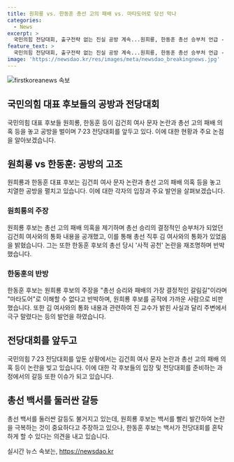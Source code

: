 ```yaml
---
title: 원희룡 vs. 한동훈 총선 고의 패배 vs. 마타도어로 당선 막나
categories:
  - News
excerpt: >
  국민의힘 전당대회, 출구전략 없는 진실 공방 계속...원희룡, 한동훈 총선 승부처 언급 - 10일 공천 논란 가열, 원희룡 후보 김건희 여사 사과로 승패 결정 주장. 진중권 교수 57분 통화 밝히며 논란 확대. 원후보 한동훈 총선 고의 패배 아닌지 의심 발언. 한 후보 다중인격 구태 정치 청산 주장, 9일 사천 논란 재조명. 충돌 계속되는 백서 논란도.
feature_text: >
  국민의힘 전당대회, 출구전략 없는 진실 공방 계속...원희룡, 한동훈 총선 승부처 언급 - 10일 공천 논란 가열, 원희룡 후보 김건희 여사 사과로 승패 결정 주장. 진중권 교수 57분 통화 밝히며 논란 확대. 원후보 한동훈 총선 고의 패배 아닌지 의심 발언. 한 후보 다중인격 구태 정치 청산 주장, 9일 사천 논란 재조명. 충돌 계속되는 백서 논란도.
image: 'https://newsdao.kr/res/images/meta/newsdao_breakingnews.jpg'
---
```


<p><img src="https://newsdao.kr/res/images/meta/newsdao_breakingnews.jpg" alt="firstkoreanews 속보" /></p>

<h2 data-ke-size="size26">국민의힘 대표 후보들의 공방과 전당대회</h2>

<p data-ke-size="size16">국민의힘 대표 후보들 원희룡, 한동훈 등이 김건희 여사 문자 논란과 총선 고의 패배 의혹 등을 놓고 공방을 벌이며 7·23 전당대회를 앞두고 있다. 이에 대한 현황과 주요 논점을 알아보겠습니다.</p>

<h2 data-ke-size="size24">원희룡 vs 한동훈: 공방의 고조</h2>

<p data-ke-size="size16">원희룡과 한동훈 대표 후보는 김건희 여사 문자 논란과 총선 고의 패배 의혹 등을 놓고 치열한 공방을 펼치고 있습니다. 이에 대한 각자의 입장과 주요 발언을 살펴보겠습니다.</p>

<h3 data-ke-size="size20">원희룡의 주장</h3>

<p data-ke-size="size16">원희룡 후보는 총선 고의 패배 의혹을 제기하며 총선 승리의 결정적인 승부처가 되었던 김건희 여사와의 통화 내용을 공개했고, 이를 통해 총선 직후 김 여사와의 통화가 있었음을 밝혔습니다. 그는 또한 한동훈 후보의 총선 당시 '사적 공천' 논란을 재조명하며 반박했습니다.</p>

<h3 data-ke-size="size20">한동훈의 반방</h3>

<p data-ke-size="size16">한동훈 후보는 원희룡 후보의 주장을 "총선 승리와 패배의 가장 결정적인 갈림길"이라며 "마타도어"로 이해할 수 없다고 반박하며, 원희룡 후보를 공작에 가까운 사람으로 비판했습니다. 또한 김 여사와의 통화 내용과 관련하여 진 교수가 밝힌 사실과 달리 주변에서 극구 말렸다는 등의 발언을 하였습니다.</p>

<h2 data-ke-size="size24">전당대회를 앞두고</h2>

<p data-ke-size="size16">국민의힘 7·23 전당대회를 앞둔 상황에서는 김건희 여사 문자 논란과 총선 고의 패배 의혹 등이 논란을 빚고 있습니다. 이에 대한 각 후보들의 입장 및 전당대회를 준비하는 과정에서의 갈등 또한 이슈가 되고 있습니다.</p>

<h2 data-ke-size="size24">총선 백서를 둘러싼 갈등</h2>

<p data-ke-size="size16">총선 백서를 둘러싼 갈등도 불거지고 있는데, 원희룡 후보는 백서를 빨리 발간하여 논란을 극복하는 것이 중요하다고 주장하고 있으나, 한동훈 후보는 백서가 전당대회를 혼탁하게 할 수 있다는 의견을 내고 있습니다.</p>
실시간 뉴스 속보는, <a href="https://newsdao.kr" rel="dofollow">https://newsdao.kr</a>


